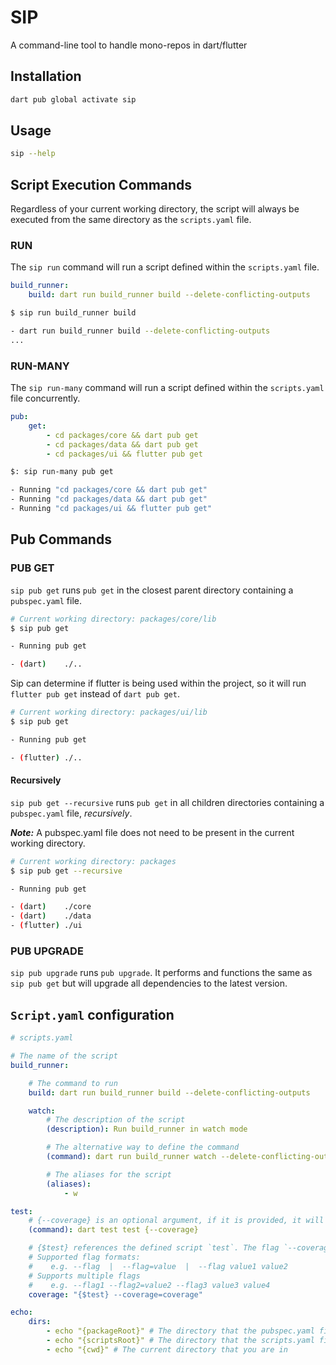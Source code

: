 # SIP

A command-line tool to handle mono-repos in dart/flutter

## Installation

```bash
dart pub global activate sip
```

## Usage

```bash
sip --help
```

## Script Execution Commands

Regardless of your current working directory, the script will always be executed from the same directory as the `scripts.yaml` file.

### RUN

The `sip run` command will run a script defined within the `scripts.yaml` file.

```yaml
build_runner:
    build: dart run build_runner build --delete-conflicting-outputs
```

```bash
$ sip run build_runner build

- dart run build_runner build --delete-conflicting-outputs
...
```

### RUN-MANY

The `sip run-many` command will run a script defined within the `scripts.yaml` file concurrently.

```yaml
pub:
    get:
        - cd packages/core && dart pub get
        - cd packages/data && dart pub get
        - cd packages/ui && flutter pub get
```

```bash
$: sip run-many pub get

- Running "cd packages/core && dart pub get"
- Running "cd packages/data && dart pub get"
- Running "cd packages/ui && flutter pub get"
```

## Pub Commands

### PUB GET

`sip pub get` runs `pub get` in the closest parent directory containing a `pubspec.yaml` file.

```bash
# Current working directory: packages/core/lib
$ sip pub get

- Running pub get

- (dart)    ./..
```

Sip can determine if flutter is being used within the project, so it will run `flutter pub get` instead of `dart pub get`.

```bash
# Current working directory: packages/ui/lib
$ sip pub get

- Running pub get

- (flutter) ./..
```

#### Recursively

`sip pub get --recursive` runs `pub get` in all children directories containing a `pubspec.yaml` file, _recursively_.

**_Note:_** A pubspec.yaml file does not need to be present in the current working directory.

```bash
# Current working directory: packages
$ sip pub get --recursive

- Running pub get

- (dart)    ./core
- (dart)    ./data
- (flutter) ./ui
```

### PUB UPGRADE

`sip pub upgrade` runs `pub upgrade`. It performs and functions the same as `sip pub get` but will upgrade all dependencies to the latest version.

## `Script.yaml` configuration

```yaml
# scripts.yaml

# The name of the script
build_runner:

    # The command to run
    build: dart run build_runner build --delete-conflicting-outputs

    watch:
        # The description of the script
        (description): Run build_runner in watch mode

        # The alternative way to define the command
        (command): dart run build_runner watch --delete-conflicting-outputs

        # The aliases for the script
        (aliases):
            - w

test:
    # {--coverage} is an optional argument, if it is provided, it will be passed into the command, otherwise it will be ignored
    (command): dart test test {--coverage}

    # {$test} references the defined script `test`. The flag `--coverage=coverage` will activate the coverage flag found in`test`, passing it (--coverage) and it's value (=coverage) to the `test` command
    # Supported flag formats:
    #    e.g. --flag  |  --flag=value  |  --flag value1 value2
    # Supports multiple flags
    #    e.g. --flag1 --flag2=value2 --flag3 value3 value4
    coverage: "{$test} --coverage=coverage"

echo:
    dirs:
        - echo "{packageRoot}" # The directory that the pubspec.yaml file is in
        - echo "{scriptsRoot}" # The directory that the scripts.yaml file is in
        - echo "{cwd}" # The current directory that you are in

```
